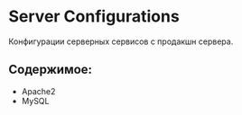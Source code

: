 # Server Configurations

Конфигурации серверных сервисов с продакшн сервера.

## Содержимое:
- Apache2
- MySQL
